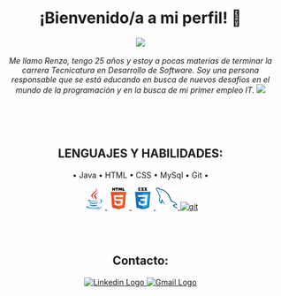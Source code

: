 
<h1 align = "center">
¡Bienvenido/a a mi perfil! 👋 
    <width = "25"></h1>
    <!-- Typing SVG by DenverCoder1 - https://github.com/DenverCoder1/readme-typing-svg -->
<p align="center">
  <a href="https://github.com/DenverCoder1/readme-typing-svg"><img src="https://readme-typing-svg.herokuapp.com?center=true&vCenter=true&lines=Renzo+Miguel+Castillo+Lanza+;&font=Fira%20Code&center=true&width=440&height=45&size=22""></a>
</p>

<p align = "center"><em>Me llamo Renzo, tengo 25 años y estoy a pocas materias de terminar la carrera Tecnicatura en Desarrollo de Software.
Soy una persona responsable que se está educando en busca de nuevos desafíos en el mundo de la programación y en la busca de mi primer empleo IT. <img src = "https://media0.giphy.com/media/v1.Y2lkPTc5MGI3NjExa3N5ZTJiam1ueHo0bDJjcG85OHN0a3Bnd2t0NzBoZTNvZmEybmhmdSZlcD12MV9pbnRlcm5hbF9naWZfYnlfaWQmY3Q9cw/9Ofirbmc95GWvKTpWP/giphy.gif" width = "25"> <br></br> </em></p>

<br></br>

</p><h2 align = "center">LENGUAJES Y HABILIDADES: </h2>

<div align = "center">
• Java
• HTML
• CSS
• MySql
• Git •
    
</div>

<div align = "center">

<a href="https://cdn-icons-png.flaticon.com/512/226/226777.png" target="_blank"> <img src="https://raw.githubusercontent.com/devicons/devicon/master/icons/java/java-original.svg" alt="java" width="40" height="40" /> </a>
<a href="https://www.w3.org/html/" target="_blank"> <img src="https://raw.githubusercontent.com/devicons/devicon/master/icons/html5/html5-original-wordmark.svg" alt="html5" width="40" height="40" /> </a>
<a href="https://www.w3schools.com/css/" target="_blank"> <img src="https://raw.githubusercontent.com/devicons/devicon/master/icons/css3/css3-original-wordmark.svg" alt="css3" width="40" height="40" /> </a> 
<a href="https://www.svgrepo.com/show/303251/mysql-logo.svg" target="_blank"> <img src="https://raw.githubusercontent.com/devicons/devicon/master/icons/mysql/mysql-original.svg" alt="mysql" width="40" height="40" /> </a> 
<a href="https://git-scm.com/" target="_blank"> <img src="https://www.vectorlogo.zone/logos/git-scm/git-scm-icon.svg" alt="git" width="40" height="40" /> </a>


<br></br>
    
</p><h2 align="center">Contacto:</h2><p align="left"> 
  
<p align="center">
    <a href="https://www.linkedin.com/in/renzom-castillo/" ><img src="https://cdn.icon-icons.com/icons2/99/PNG/512/linkedin_socialnetwork_17441.png" alt="Linkedin Logo" height="70" >
    <a href="mailto:renzocastilloml@gmail.com" ><img src="https://cdn.icon-icons.com/icons2/2631/PNG/512/gmail_new_logo_icon_159149.png" alt="Gmail Logo" height="80" >
</p>

<!--
**renzocastill/renzocastill** is a ✨ _special_ ✨ repository because its `README.md` (this file) appears on your GitHub profile.

Here are some ideas to get you started:

- 🔭 I’m currently working on ...
- 🌱 I’m currently learning ...
- 👯 I’m looking to collaborate on ...
- 🤔 I’m looking for help with ...
- 💬 Ask me about ...
- 📫 How to reach me: ...
- 😄 Pronouns: ...
- ⚡ Fun fact: ...
-->
